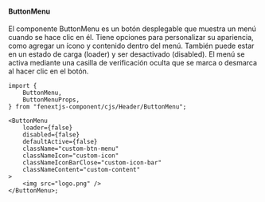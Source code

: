 #### ButtonMenu

El componente ButtonMenu es un botón desplegable que muestra un menú cuando se hace clic en él. Tiene opciones para personalizar su apariencia, como agregar un ícono y contenido dentro del menú. También puede estar en un estado de carga (loader) y ser desactivado (disabled). El menú se activa mediante una casilla de verificación oculta que se marca o desmarca al hacer clic en el botón.

```tsx
import {
    ButtonMenu,
    ButtonMenuProps,
} from "fenextjs-component/cjs/Header/ButtonMenu";

<ButtonMenu
    loader={false}
    disabled={false}
    defaultActive={false}
    className="custom-btn-menu"
    classNameIcon="custom-icon"
    classNameIconBarClose="custom-icon-bar"
    classNameContent="custom-content"
>
    <img src="logo.png" />
</ButtonMenu>;
```
